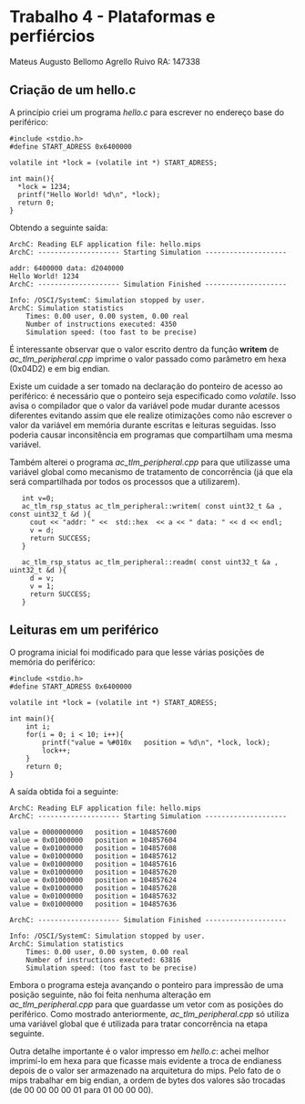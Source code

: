 # Trabalho 4 - Plataformas e perfiércios

Mateus Augusto Bellomo Agrello Ruivo	RA: 147338  

## Criação de um hello.c ##

A princípio criei um programa *hello.c* para escrever no endereço base do periférico:

  	#include <stdio.h>
	#define START_ADRESS 0x6400000

	volatile int *lock = (volatile int *) START_ADRESS;

	int main(){
	  *lock = 1234;
	  printf("Hello World! %d\n", *lock);
	  return 0;
	}

Obtendo a seguinte saída:

 	ArchC: Reading ELF application file: hello.mips
 	ArchC: -------------------- Starting Simulation --------------------

	addr: 6400000 data: d2040000
	Hello World! 1234
	ArchC: -------------------- Simulation Finished --------------------

	Info: /OSCI/SystemC: Simulation stopped by user.
	ArchC: Simulation statistics
	    Times: 0.00 user, 0.00 system, 0.00 real
	    Number of instructions executed: 4350
	    Simulation speed: (too fast to be precise)

É interessante observar que o valor escrito dentro da função **writem** de *ac_tlm_peripheral.cpp* imprime o valor passado como parâmetro em hexa (0x04D2) e em big endian.

Existe um cuidade a ser tomado na declaração do ponteiro de acesso ao periférico: é necessário que o ponteiro seja especificado como *volatile*. Isso avisa o compilador que o valor da variável pode mudar durante acessos diferentes evitando assim que ele realize otimizações como não escrever o valor da variável em memória durante escritas e leituras seguidas. Isso poderia causar inconsitência em programas que compartilham uma mesma variável.  

Também alterei o programa *ac_tlm_peripheral.cpp* para que utilizasse uma variável global como mecanismo de tratamento de concorrência (já que ela será compartilhada por todos os processos que a utilizarem).

       int v=0;
       ac_tlm_rsp_status ac_tlm_peripheral::writem( const uint32_t &a , const uint32_t &d ){
         cout << "addr: " <<  std::hex  << a << " data: " << d << endl;
         v = d;
         return SUCCESS;
       }

       ac_tlm_rsp_status ac_tlm_peripheral::readm( const uint32_t &a , uint32_t &d ){
         d = v;
         v = 1;
         return SUCCESS;
       }
	      


## Leituras em um periférico ##

O programa inicial foi modificado para que lesse várias posições de memória do periférico:

  	#include <stdio.h>
	#define START_ADRESS 0x6400000

	volatile int *lock = (volatile int *) START_ADRESS;

	int main(){
		int i;
		for(i = 0; i < 10; i++){
		    printf("value = %#010x   position = %d\n", *lock, lock);
		    lock++;
		}
		return 0;
	}


A saída obtida foi a seguinte:


  	ArchC: Reading ELF application file: hello.mips
	ArchC: -------------------- Starting Simulation --------------------

	value = 0000000000   position = 104857600
	value = 0x01000000   position = 104857604
	value = 0x01000000   position = 104857608
	value = 0x01000000   position = 104857612
	value = 0x01000000   position = 104857616
	value = 0x01000000   position = 104857620
	value = 0x01000000   position = 104857624
	value = 0x01000000   position = 104857628
	value = 0x01000000   position = 104857632
	value = 0x01000000   position = 104857636

	ArchC: -------------------- Simulation Finished --------------------

	Info: /OSCI/SystemC: Simulation stopped by user.
	ArchC: Simulation statistics
	    Times: 0.00 user, 0.00 system, 0.00 real
	    Number of instructions executed: 63816
	    Simulation speed: (too fast to be precise)

Embora o programa esteja avançando o ponteiro para impressão de uma posição seguinte, não foi feita nenhuma alteração em *ac_tlm_peripheral.cpp* para que guardasse um vetor com as posições do periférico. Como mostrado anteriormente, *ac_tlm_peripheral.cpp* só utiliza uma variável global que é utilizada para tratar concorrência na etapa seguinte.

Outra detalhe importante é o valor impresso em *hello.c*: achei melhor imprimí-lo em hexa para que ficasse mais evidente a troca de endianess depois de o valor ser armazenado na arquitetura do mips. Pelo fato de o mips trabalhar em big endian, a ordem de bytes dos valores são trocadas (de 00 00 00 00 01 para 01 00 00 00).  


